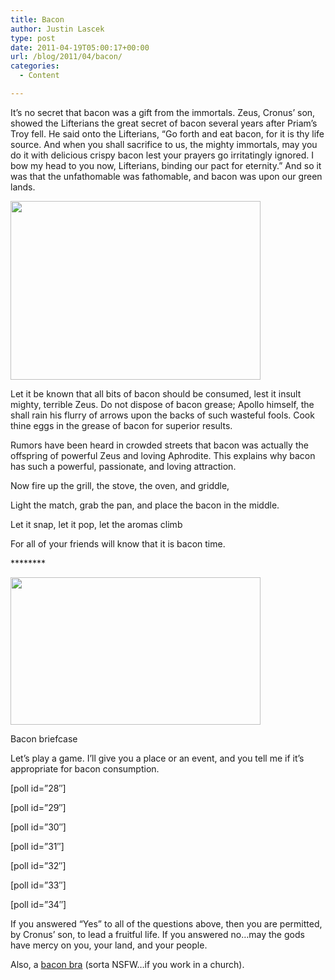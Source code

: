 ```yaml
---
title: Bacon
author: Justin Lascek
type: post
date: 2011-04-19T05:00:17+00:00
url: /blog/2011/04/bacon/
categories:
  - Content

---
```

It&#8217;s no secret that bacon was a gift from the immortals. Zeus, Cronus&#8217; son, showed the Lifterians the great secret of bacon several years after Priam&#8217;s Troy fell. He said onto the Lifterians, &#8220;Go forth and eat bacon, for it is thy life source. And when you shall sacrifice to us, the mighty immortals, may you do it with delicious crispy bacon lest your prayers go irritatingly ignored. I bow my head to you now, Lifterians, binding our pact for eternity.&#8221; And so it was that the unfathomable was fathomable, and bacon was upon our green lands.
  

  
[<img data-attachment-id="3965" data-permalink="/blog/2011/04/bacon/800px-rawbacon/" data-orig-file="/2011/04/800px-RawBacon.jpg" data-orig-size="400,286" data-comments-opened="1" data-image-meta="{&quot;aperture&quot;:&quot;0&quot;,&quot;credit&quot;:&quot;&quot;,&quot;camera&quot;:&quot;&quot;,&quot;caption&quot;:&quot;&quot;,&quot;created_timestamp&quot;:&quot;0&quot;,&quot;copyright&quot;:&quot;&quot;,&quot;focal_length&quot;:&quot;0&quot;,&quot;iso&quot;:&quot;0&quot;,&quot;shutter_speed&quot;:&quot;0&quot;,&quot;title&quot;:&quot;&quot;}" data-image-title="800px-RawBacon" data-image-description="" data-medium-file="/2011/04/800px-RawBacon.jpg" data-large-file="/2011/04/800px-RawBacon.jpg" src="/2011/04/800px-RawBacon.jpg" alt="" title="800px-RawBacon" width="400" height="286" class="aligncenter size-full wp-image-3965" />][1]
  

  
Let it be known that all bits of bacon should be consumed, lest it insult mighty, terrible Zeus. Do not dispose of bacon grease; Apollo himself, the shall rain his flurry of arrows upon the backs of such wasteful fools. Cook thine eggs in the grease of bacon for superior results.
  

  
Rumors have been heard in crowded streets that bacon was actually the offspring of powerful Zeus and loving Aphrodite. This explains why bacon has such a powerful, passionate, and loving attraction.
  

  
Now fire up the grill, the stove, the oven, and griddle,
  
Light the match, grab the pan, and place the bacon in the middle.
  
Let it snap, let it pop, let the aromas climb
  
For all of your friends will know that it is bacon time. 

\***\*****
  

  


<div id="attachment_3964" style="width: 410px" class="wp-caption aligncenter">
  <a href="/2011/04/bacon-briefcase.jpg"><img aria-describedby="caption-attachment-3964" data-attachment-id="3964" data-permalink="/blog/2011/04/bacon/bacon-briefcase/" data-orig-file="/2011/04/bacon-briefcase.jpg" data-orig-size="500,296" data-comments-opened="1" data-image-meta="{&quot;aperture&quot;:&quot;0&quot;,&quot;credit&quot;:&quot;&quot;,&quot;camera&quot;:&quot;&quot;,&quot;caption&quot;:&quot;&quot;,&quot;created_timestamp&quot;:&quot;0&quot;,&quot;copyright&quot;:&quot;&quot;,&quot;focal_length&quot;:&quot;0&quot;,&quot;iso&quot;:&quot;0&quot;,&quot;shutter_speed&quot;:&quot;0&quot;,&quot;title&quot;:&quot;&quot;}" data-image-title="bacon-briefcase" data-image-description="" data-medium-file="/2011/04/bacon-briefcase-400x236.jpg" data-large-file="/2011/04/bacon-briefcase.jpg" src="/2011/04/bacon-briefcase-400x236.jpg" alt="" title="bacon-briefcase" width="400" height="236" class="size-medium wp-image-3964" srcset="/2011/04/bacon-briefcase-400x236.jpg 400w, /2011/04/bacon-briefcase.jpg 500w" sizes="(max-width: 400px) 100vw, 400px" /></a>
  
  <p id="caption-attachment-3964" class="wp-caption-text">
    Bacon briefcase
  </p>
</div>


  

  
Let&#8217;s play a game. I&#8217;ll give you a place or an event, and you tell me if it&#8217;s appropriate for bacon consumption.
  

  
[poll id=&#8221;28&#8243;]
  

  
[poll id=&#8221;29&#8243;]
  

  
[poll id=&#8221;30&#8243;]
  

  
[poll id=&#8221;31&#8243;]
  

  
[poll id=&#8221;32&#8243;]
  

  
[poll id=&#8221;33&#8243;]
  

  
[poll id=&#8221;34&#8243;]

If you answered &#8220;Yes&#8221; to all of the questions above, then you are permitted, by Cronus&#8217; son, to lead a fruitful life. If you answered no&#8230;may the gods have mercy on you, your land, and your people.
  
Also, a [bacon bra][2] (sorta NSFW&#8230;if you work in a church).

 [1]: /2011/04/800px-RawBacon.jpg
 [2]: http://www.seriouseats.com/images/20080402-baconbra.jpg
